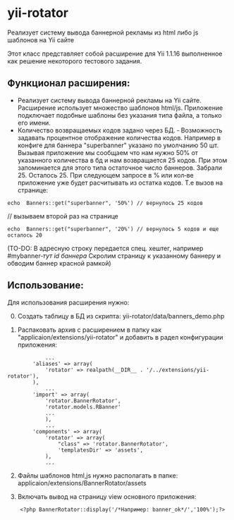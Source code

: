 # yii-rotator
Реализует систему вывода баннерной рекламы из html либо js шаблонов на Yii сайте

Этот класс представляет собой расширение для  Yii 1.1.16 выполненное как решение 
некоторого тестового задания.

Функционал расширения:
----------------------
- Реализует систему вывода баннерной рекламы на Yii сайте. 
Расширение использует множество шаблонов html/js.
Приложение подключает подобные шаблоны без указания типа файла, а 
только его имени.
- Количество возвращаемых кодов задано через БД.
‐ Возможность задавать процентное отображение количества кодов. Например в конфиге 
для баннера "superbanner" указано по умолчанию 50 шт. Вызывая приложение мы сообщаем что 
нам нужно 50% от указанного количества в бд и нам возвращается 25 кодов. При этом 
запоминается для этого типа остаточное число баннеров. Забрали 25. Осталось 25. При 
следующем запросе в % или кол‐ве приложение уже будет расчитывать из остатка кодов. Т.е 
вызов на странице:
```
echo  Banners::get("superbanner", '50%') // вернулось 25 кодов
```
// вызываем второй раз на странице
```
echo  Banners::get("superbanner", '20%') // вернулось 5 кодов и еще осталось 20
```

(TO-DO: В адресную строку передается спец. хештег, например #mybanner‐*тут id баннера* 
Скролим страницу к указанному баннеру и обводим баннер красной рамкой)

Использование:
--------------
Для использования расширения нужно:

0) Создать таблицу в БД из скрипта: yii-rotator/data/banners_demo.php

1) Распаковать архив с расширением в папку как "applicaion/extensions/yii-rotator" и 
    добавить в радел конфигурации приложения:
```
            ...
        'aliases' => array(
            'rotator' => realpath(__DIR__ . '/../extensions/yii-rotator'),
        ),
            ...
        'import' => array(        
            'rotator.BannerRotator',
            'rotator.models.RBanner'
            ...
            ),
            ...
        'components' => array(
            'rotator' => array(
                "class" => 'rotator.BannerRotator',
                'templatesDir' => 'assets',
            ),
            ...
```

2) Файлы шаблонов html,js нужно располагать в папке: 
    applicaion/extensions/BannerRotator/assets

3) Включать вывод на страницу view основного приложения:
```   
    <?php BannerRotator::display('/*Например: banner_ok*/','100%');?>
```



